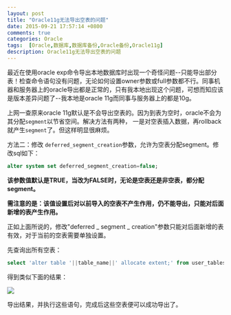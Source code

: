 ```yaml
---
layout: post
title: "Oracle11g无法导出空表的问题"
date: 2015-09-21 17:57:14 +0800
comments: true
categories: Oracle
tags:  [Oracle,数据库,数据库备份,Oracle备份,Oracle11g]
description: Oracle11g无法导出空表的问题
---
```

最近在使用oracle exp命令导出本地数据库时出现一个奇怪问题--只能导出部分表！检查命令语句没有问题，无论如何设置owner参数或full参数都不行。同事机器和服务器上的oracle导出都是正常的，只有我本地出现这个问题，可想而知应该是版本差异问题了--我本地是oracle 11g而同事与服务器上的都是10g。

上网一查原来oracle 11g默认是不会导出空表的。因为到表为空时，oracle不会为其分配`segment`以节省空间。解决方法有两种， 一是对空表插入数据，再rollback就产生`segment`了。但这样明显很麻烦。
<!--more-->

方法二：修改 `deferred_segment_creation`参数，允许为空表分配segment。修改sql如下：
```sql
alter system set deferred_segment_creation=false; 
```

**该参数值默认是TRUE，当改为FALSE时，无论是空表还是非空表，都分配segment。<p>
需注意的是：该值设置后对以前导入的空表不产生作用，仍不能导出，只能对后面新增的表产生作用。**

正如上面所说的，修改"deferred _ segment _ creation"参数只能对后面新增的表有效，对于当前的空表需要单独设置。

先查询出所有空表：
```sql
select 'alter table '||table_name||' allocate extent;' from user_tables where num_rows=0
```

得到类似下面的结果：

![](http://i.imgur.com/15qaWnV.png) 

导出结果，并执行这些语句，完成后这些空表便可以成功导出了。
